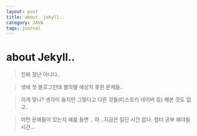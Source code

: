 ```yaml
---
layout: post
title: about. jekyll..
category: JAVA
tags: journal
---
```


# about Jekyll..

> 진짜 장난 아니다..

> 생애 첫 블로그인데 별의별 예상치 못한 문제들..

> 이게 맞나? 생각이 들지만 그렇다고 다른 것들(티스토리 네이버 등) 해본 것도 없고..

> 어떤 문제들이 있는지 예를 들면 .. 하...지금은 일단 시간 없다. 챕터 공부 해야될 시간...
